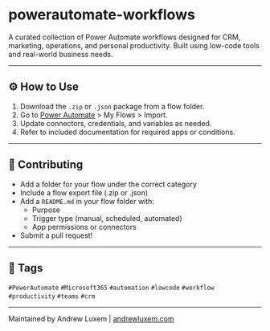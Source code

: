 # powerautomate-workflows
A curated collection of Power Automate workflows designed for CRM, marketing, operations, and personal productivity. Built using low-code tools and real-world business needs.

---

## ⚙️ How to Use

1. Download the `.zip` or `.json` package from a flow folder.
2. Go to [Power Automate](https://make.powerautomate.com) > My Flows > Import.
3. Update connectors, credentials, and variables as needed.
4. Refer to included documentation for required apps or conditions.

---

## 🤝 Contributing

- Add a folder for your flow under the correct category
- Include a flow export file (.zip or .json)
- Add a `README.md` in your flow folder with:
  - Purpose
  - Trigger type (manual, scheduled, automated)
  - App permissions or connectors
- Submit a pull request!

---

## 🔎 Tags

`#PowerAutomate` `#Microsoft365` `#automation` `#lowcode` `#workflow` `#productivity` `#teams` `#crm`

---

Maintained by Andrew Luxem | [andrewluxem.com](https://andrewluxem.com)

